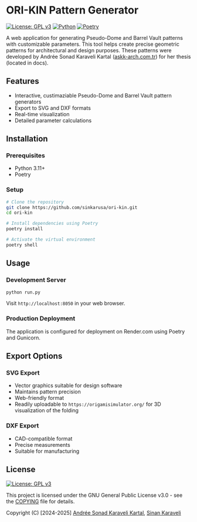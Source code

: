 # ORI-KIN Pattern Generator

[![License: GPL v3](https://img.shields.io/badge/License-GPLv3-blue.svg)](https://www.gnu.org/licenses/gpl-3.0)
[![Python](https://img.shields.io/badge/python-3.11+-blue.svg)](https://www.python.org/downloads/)
[![Poetry](https://img.shields.io/endpoint?url=https://python-poetry.org/badge/v0.json)](https://python-poetry.org/)

A web application for generating Pseudo-Dome and Barrel Vault patterns with customizable parameters. This tool helps create precise geometric patterns for architectural and design purposes. These patterns were developed by Andrée Sonad Karaveli Kartal ([askk-arch.com.tr](https://askk-arch.com.tr)) for her thesis (located in docs).

## Features

- Interactive, custimaziable Pseudo-Dome and Barrel Vault pattern generators
- Export to SVG and DXF formats
- Real-time visualization
- Detailed parameter calculations

## Installation

### Prerequisites

- Python 3.11+
- Poetry

### Setup

```bash
# Clone the repository
git clone https://github.com/sinkarusa/ori-kin.git
cd ori-kin

# Install dependencies using Poetry
poetry install

# Activate the virtual environment
poetry shell
```

## Usage

### Development Server

```bash
python run.py
```

Visit `http://localhost:8050` in your web browser.

### Production Deployment

The application is configured for deployment on Render.com using Poetry and Gunicorn.


## Export Options

### SVG Export
- Vector graphics suitable for design software
- Maintains pattern precision
- Web-friendly format
- Readily uploadable to `https://origamisimulator.org/` for 3D visualization of the folding

### DXF Export
- CAD-compatible format
- Precise measurements
- Suitable for manufacturing

## License
[![License: GPL v3](https://img.shields.io/badge/License-GPLv3-blue.svg)](https://www.gnu.org/licenses/gpl-3.0)

This project is licensed under the GNU General Public License v3.0 - see the [COPYING](COPYING) file for details.

Copyright (C) [2024-2025] [Andrée Sonad Karaveli Kartal](https://askk-arch.com.tr), [Sinan Karaveli](https://github.com/sinkarusa)




